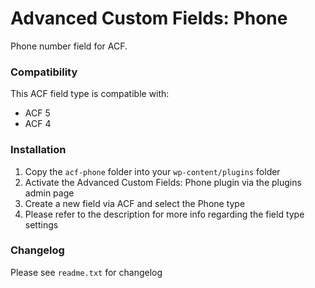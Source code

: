# Advanced Custom Fields: Phone

Phone number field for ACF.

### Compatibility

This ACF field type is compatible with:
* ACF 5
* ACF 4

### Installation

1. Copy the `acf-phone` folder into your `wp-content/plugins` folder
2. Activate the Advanced Custom Fields: Phone plugin via the plugins admin page
3. Create a new field via ACF and select the Phone type
4. Please refer to the description for more info regarding the field type settings

### Changelog
Please see `readme.txt` for changelog
